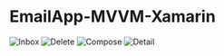 # EmailApp-MVVM-Xamarin


![Inbox](https://github.com/adriel15rosario123/EmailApp-MVVM-Xamarin/blob/main/screenshot/Inbox.jpeg?raw=true)
![Delete](https://github.com/adriel15rosario123/EmailApp-MVVM-Xamarin/blob/main/screenshot/Delete.jpeg?raw=true)
![Compose](https://github.com/adriel15rosario123/EmailApp-MVVM-Xamarin/blob/main/screenshot/Compose.jpeg?raw=true)
![Detail](https://github.com/adriel15rosario123/EmailApp-MVVM-Xamarin/blob/main/screenshot/Detail.jpeg?raw=true)
